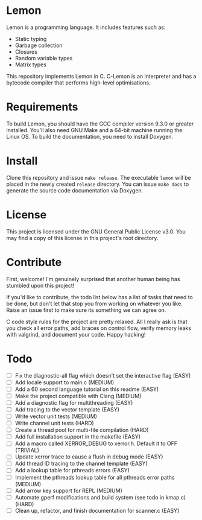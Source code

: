 # Lemon

Lemon is a programming language. It includes features such as:

- Static typing
- Garbage collection
- Closures
- Random variable types
- Matrix types

This repository implements Lemon in C. C-Lemon is an interpreter and has a bytecode compiler that performs high-level optimisations.

# Requirements

To build Lemon, you should have the GCC compiler version 9.3.0 or greater installed. You'll also need GNU Make and a 64-bit machine running the Linux OS. To build the documentation, you need to install Doxygen.

# Install

Clone this repository and issue `make release`. The executable `lemon` will be placed in the newly created `release` directory. You can issue `make docs` to generate the source code documentation via Doxygen.

# License

This project is licensed under the GNU General Public License v3.0. You may find a copy of this license in this project's root directory.

# Contribute

First, welcome! I'm genuinely surprised that another human being has stumbled upon this project!

If you'd like to contribute, the todo list below has a list of tasks that need to be done, but don't let that stop you from working on whatever you like. Raise an issue first to make sure its something we can agree on.

C code style rules for the project are pretty relaxed. All I really ask is that you check all error paths, add braces on control flow, verify memory leaks with valgrind, and document your code. Happy hacking!

# Todo

- [ ] Fix the diagnostic-all flag  which doesn't set the interactive flag (EASY)
- [ ] Add locale support to main.c (MEDIUM)
- [ ] Add a 60 second language tutorial on this readme (EASY)
- [ ] Make the project compatible with Clang (MEDIUM)
- [ ] Add a diagnostic flag for multithreading (EASY)
- [ ] Add tracing to the vector template (EASY)
- [ ] Write vector unit tests (MEDIUM)
- [ ] Write channel unit tests (HARD)
- [ ] Create a thread pool for multi-file compilation (HARD)
- [ ] Add full installation support in the makefile (EASY)
- [ ] Add a macro called XERROR_DEBUG to xerror.h. Default it to OFF (TRIVIAL)
- [ ] Update xerror trace to cause a flush in debug mode (EASY)
- [ ] Add thread ID tracing to the channel template (EASY)
- [ ] Add a lookup table for pthreads errors (EASY)
- [ ] Implement the pthreads lookup table for all pthreads error paths (MEDIUM)
- [ ] Add arrow key support for REPL (MEDIUM)
- [ ] Automate gperf modifications and build system (see todo in kmap.c) (HARD)
- [ ] Clean up, refactor, and finish documentation for scanner.c (EASY)
